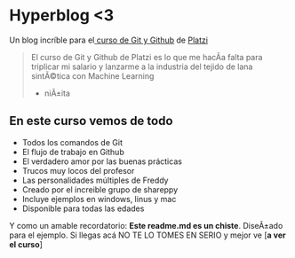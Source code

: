 # Hyperblog  <3
Un blog incrí­ble para el[ curso de Git y Github](https://platzi.com/cursos/git-github/ " curso de Git y Github") de [Platzi](https://platzi.com/ "Platzi")
> El curso de Git y Github de Platzi es lo que me hacÃ­a falta para triplicar mi salario y lanzarme a la industria del tejido de lana sintÃ©tica con Machine Learning
> - niÃ±ita

## En este curso vemos de todo
* Todos los comandos de Git
* El flujo de trabajo en Github
* El verdadero amor por las buenas prácticas
* Trucos muy locos del profesor
* Las personalidades múltiples de Freddy
* Creado por el increible grupo de shareppy
* Incluye ejemplos en windows, linus y mac
* Disponible para todas las edades

Y como un amable recordatorio: **Este readme.md es un chiste**.  DiseÃ±ado para el ejemplo. Si llegas acá NO TE LO TOMES EN SERIO y mejor ve [**a ver el curso**]